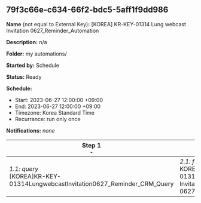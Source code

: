 ## 79f3c66e-c634-66f2-bdc5-5aff1f9dd986

**Name** (not equal to External Key)**:** [KOREA] KR-KEY-01314 Lung webcast Invitation 0627_Reminder_Automation

**Description:** n/a

**Folder:** my automations/

**Started by:** Schedule

**Status:** Ready

**Schedule:**

* Start: 2023-06-27 12:00:00 +09:00
* End: 2023-06-27 12:00:00 +09:00
* Timezone: Korea Standard Time
* Recurrance: run only once

**Notifications:** _none_


| Step 1<br>_<small>-</small>_ | Step 2<br>_<small>-</small>_ |
| --- | --- |
| _1.1: query_<br>[KOREA]KR-KEY-01314LungwebcastInvitation0627_Reminder_CRM_Query | _2.1: filter_<br>KOREA KR-KEY-01314 Lung webcast Invitation 0627_Reminder_Filter |
